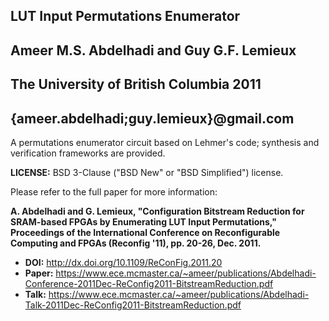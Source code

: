 ## LUT Input Permutations Enumerator ##
## Ameer M.S. Abdelhadi and Guy G.F. Lemieux ##
## The University of British Columbia 2011 ##
## {ameer.abdelhadi;guy.lemieux}@gmail.com ##

A permutations enumerator circuit based on Lehmer's code; synthesis and verification frameworks are provided.

**LICENSE:** BSD 3-Clause ("BSD New" or "BSD Simplified") license.

Please refer to the full paper for more information:

**A. Abdelhadi and G. Lemieux, "Configuration Bitstream Reduction for SRAM-based FPGAs by Enumerating LUT Input Permutations," Proceedings of the International Conference on Reconfigurable Computing and FPGAs (Reconfig '11), pp. 20-26, Dec. 2011.**
* **DOI:** http://dx.doi.org/10.1109/ReConFig.2011.20
* **Paper:** https://www.ece.mcmaster.ca/~ameer/publications/Abdelhadi-Conference-2011Dec-ReConfig2011-BitstreamReduction.pdf
* **Talk:** https://www.ece.mcmaster.ca/~ameer/publications/Abdelhadi-Talk-2011Dec-ReConfig2011-BitstreamReduction.pdf

